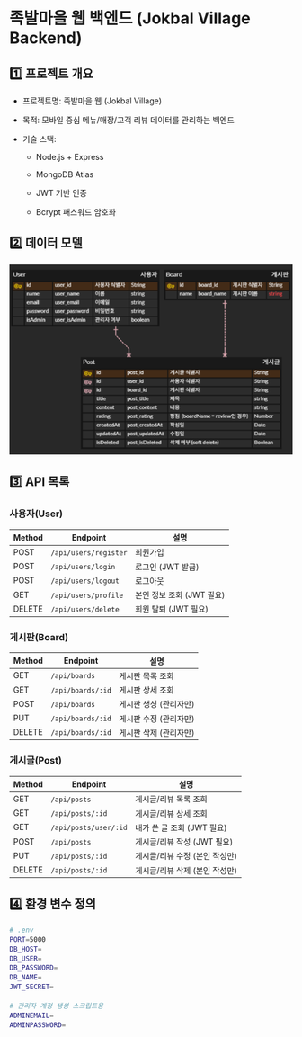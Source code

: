 # 족발마을 웹 백엔드 (Jokbal Village Backend)

## 1️⃣ **프로젝트 개요**

- 프로젝트명: 족발마을 웹 (Jokbal Village)

- 목적: 모바일 중심 메뉴/매장/고객 리뷰 데이터를 관리하는 백엔드

- 기술 스택:

  - Node.js + Express

  - MongoDB Atlas

  - JWT 기반 인증

  - Bcrypt 패스워드 암호화

## 2️⃣ **데이터 모델**
![alt text](ERD.png)

## 3️⃣ **API 목록**

### 사용자(User)
| Method | Endpoint           | 설명 |
|--------|------------------|------|
| POST   | `/api/users/register` | 회원가입 |
| POST   | `/api/users/login`    | 로그인 (JWT 발급) |
| POST   | `/api/users/logout`   | 로그아웃 |
| GET    | `/api/users/profile`  | 본인 정보 조회 (JWT 필요) |
| DELETE    | `/api/users/delete`  | 회원 탈퇴 (JWT 필요) |

### 게시판(Board)
| Method | Endpoint           | 설명 |
|--------|------------------|------|
| GET    | `/api/boards`         | 게시판 목록 조회 |
| GET    | `/api/boards/:id`     | 게시판 상세 조회 |
| POST   | `/api/boards`         | 게시판 생성 (관리자만) |
| PUT    | `/api/boards/:id`     | 게시판 수정 (관리자만) |
| DELETE | `/api/boards/:id`     | 게시판 삭제 (관리자만) |

### 게시글(Post)
| Method | Endpoint               | 설명 |
|--------|----------------------|------|
| GET    | `/api/posts`          | 게시글/리뷰 목록 조회 |
| GET    | `/api/posts/:id`      | 게시글/리뷰 상세 조회 |
| GET    | `/api/posts/user/:id` | 내가 쓴 글 조회 (JWT 필요) |
| POST   | `/api/posts`          | 게시글/리뷰 작성 (JWT 필요) |
| PUT    | `/api/posts/:id`      | 게시글/리뷰 수정 (본인 작성만) |
| DELETE | `/api/posts/:id`      | 게시글/리뷰 삭제 (본인 작성만) |


## 4️⃣ **환경 변수 정의**
```bash
# .env
PORT=5000
DB_HOST=
DB_USER=
DB_PASSWORD=
DB_NAME=
JWT_SECRET=

# 관리자 계정 생성 스크립트용
ADMINEMAIL=
ADMINPASSWORD=
```